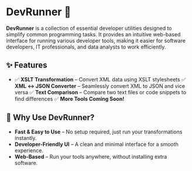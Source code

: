 # **DevRunner** 🚀

**DevRunner** is a collection of essential developer utilities designed to simplify common programming tasks. It provides an intuitive web-based interface for running various developer tools, making it easier for software developers, IT professionals, and data analysts to work efficiently.

## **✨ Features**

-   ✅ **XSLT Transformation** – Convert XML data using XSLT stylesheets
    ✅ **XML ↔ JSON Converter** – Seamlessly convert XML to JSON and vice versa
    ✅ **Text Comparison** – Compare two text files or code snippets to find differences
    ✅ **More Tools Coming Soon!**

## **🎯 Why Use DevRunner?**

-   **Fast & Easy to Use** – No setup required, just run your transformations instantly.
-   **Developer-Friendly UI** – A clean and minimal interface for a smooth experience.
-   **Web-Based** – Run your tools anywhere, without installing extra software.
